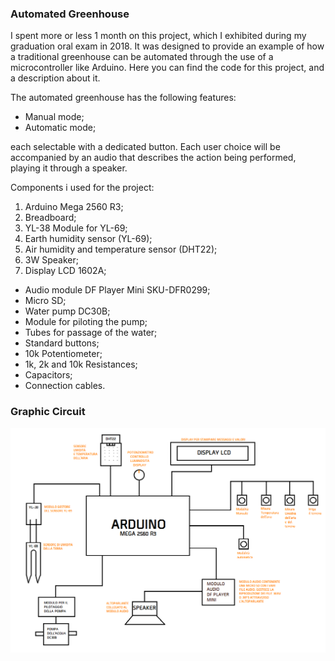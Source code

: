 ### Automated Greenhouse
I spent more or less 1 month on this project, which I exhibited during my graduation oral exam in 2018. It was designed to provide an example of how a traditional greenhouse can be automated through the use of a microcontroller like Arduino.
Here you can find the code for this project, and a description about it.

The automated greenhouse has the following features:
- Manual mode;
- Automatic mode;

each selectable with a dedicated button.
Each user choice will be accompanied by an audio that describes the action being performed, playing it through a speaker.

Components i used for the project:
1.	Arduino Mega 2560 R3;
2.	Breadboard;
3.	YL-38 Module for YL-69;
4.	Earth humidity sensor (YL-69);
5.	Air humidity and temperature sensor (DHT22);
6.	3W Speaker;
7.	Display LCD 1602A;
-	Audio module DF Player Mini SKU-DFR0299;
-	Micro SD;
-	Water pump DC30B;
-	Module for piloting the pump;
-	Tubes for passage of the water;
-	Standard buttons;
-	10k Potentiometer;
- 1k, 2k and 10k Resistances;
-	Capacitors;
-	Connection cables.

### Graphic Circuit
![](https://github.com/Giuseppetm/Automated_Greenhouse/blob/master/graphic_circuit.png)

